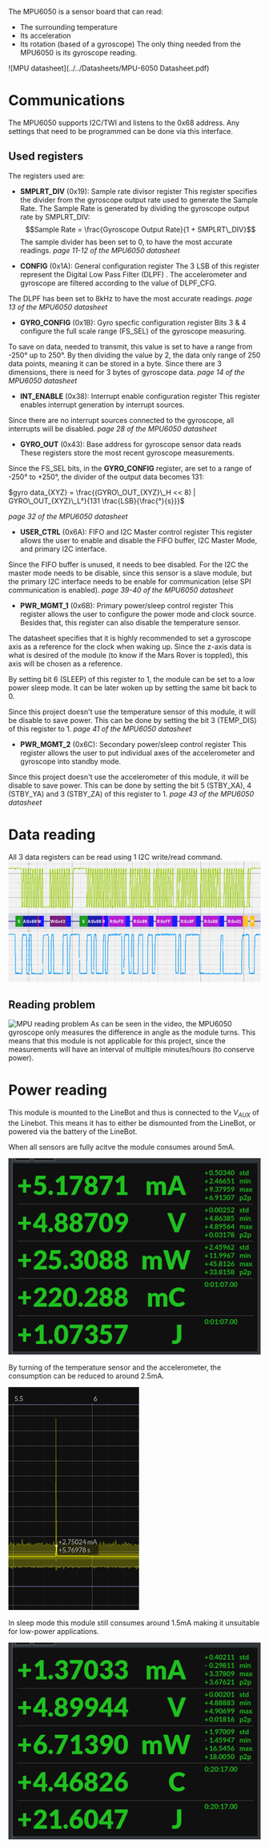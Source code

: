 The MPU6050 is a sensor board that can read:
- The surrounding temperature
- Its acceleration
- Its rotation (based of a gyroscope)
The only thing needed from the MPU6050 is its gyroscope reading.

![MPU datasheet](../../Datasheets/MPU-6050 Datasheet.pdf)

# Communications
The MPU6050 supports I2C/TWI and listens to the 0x68 address.
Any settings that need to be programmed can be done via this interface.
## Used registers
The registers used are:
- **SMPLRT_DIV** (0x19): Sample rate divisor register
This register specifies the divider from the gyroscope output rate used to generate the Sample Rate. The Sample Rate is generated by dividing the gyroscope output rate by SMPLRT_DIV: 
$$Sample Rate = \frac{Gyroscope Output Rate}{1 + SMPLRT\_DIV}$$
The sample divider has been set to 0, to have the most accurate readings.
*page 11-12 of the MPU6050 datasheet*

- **CONFIG** (0x1A): General configuration register
The 3 LSB of this register represent the Digital Low Pass Filter (DLPF) . The accelerometer and gyroscope are filtered according to the value of DLPF_CFG.

The DLPF has been set to 8kHz to have the most accurate readings.
*page 13 of the MPU6050 datasheet*

- **GYRO_CONFIG** (0x1B): Gyro specfic configuration register
Bits 3 & 4 configure the full scale range (FS_SEL) of the gyroscope measuring. 

To save on data, needed to transmit, this value is set to have a range from -250° up to 250°. By then dividing the value by 2, the data only range of 250 data points, meaning it can be stored in a byte.
Since there are 3 dimensions, there is need for 3 bytes of gyroscope data.
*page 14 of the MPU6050 datasheet*

- **INT_ENABLE** (0x38): Interrupt enable configuration register
This register enables interrupt generation by interrupt sources.

Since there are no interrupt sources connected to the gyroscope, all interrupts will be disabled.
*page 28 of the MPU6050 datasheet*

- **GYRO_OUT** (0x43): Base address for gyroscope sensor data reads
These registers store the most recent gyroscope measurements.

Since the FS_SEL bits, in the **GYRO_CONFIG** register, are set to a range of -250° to +250°, the divider of the output data becomes 131:

$gyro data_{XYZ} = \frac{(GYRO\_OUT_{XYZ}\_H << 8) | GYRO\_OUT_{XYZ}\_L°}{131 \frac{LSB}{\frac{°}{s}}}$

*page 32 of the MPU6050 datasheet*

- **USER_CTRL** (0x6A): FIFO and I2C Master control register
This register allows the user to enable and disable the FIFO buffer, I2C Master Mode, and primary I2C interface.

Since the FIFO buffer is unused, it needs to bee disabled.
For the I2C the master mode needs to be disable, since this sensor is a slave module, but the primary I2C interface needs to be enable for communication (else SPI communication is enabled).
*page 39-40 of the MPU6050 datasheet*

- **PWR_MGMT_1** (0x6B): Primary power/sleep control register
This register allows the user to configure the power mode and clock source. Besides that, this register can also disable the temperature sensor.

The datasheet specifies that it is highly recommended to set a gyroscope axis as a reference for the clock when waking up. Since the z-axis data is what is desired of the module (to know if the Mars Rover is toppled), this axis will be chosen as a reference.

By setting bit 6 (SLEEP) of this register to 1, the module can be set to a low power sleep mode. It can be later woken up by setting the same bit back to 0.

Since this project doesn't use the temperature sensor of this module, it will be disable to save power. This can be done by setting the bit 3 (TEMP_DIS) of this register to 1.
*page 41 of the MPU6050 datasheet*

- **PWR_MGMT_2** (0x6C): Secondary power/sleep control register
This register allows the user to put individual axes of the accelerometer and gyroscope into standby mode.

Since this project doesn't use the accelerometer of this module, it will be disable to save power. This can be done by setting the bit 5 (STBY_XA), 4 (STBY_YA) and 3 (STBY_ZA) of this register to 1.
*page 43 of the MPU6050 datasheet*

# Data reading
All 3 data registers can be read using 1 I2C write/read command.
![MPU data read](../../Images/I2C/mpu6050_i2c_message.png)

## Reading problem
![MPU reading problem](https://youtu.be/gN_XchlP37U)
As can be seen in the video, the MPU6050 gyroscope only measures the difference in angle as the module turns. This means that this module is not applicable for this project, since the measurements will have an interval of multiple minutes/hours (to conserve power).
# Power reading
This module is mounted to the LineBot and thus is connected to the $V_{AUX}$ of the Linebot. This means it has to either be dismounted from the LineBot, or powered via the battery of the LineBot.

When all sensors are fully acitve the module consumes around 5mA.

![All sensor power consumption](../../Images/I2C/mpu_all_sensors.png)

By turning of the temperature sensor and the accelerometer, the consumption can be reduced to around 2.5mA.

![Gyro read power consumption](../../Images/I2C/mpu_gyro_read.png)

In sleep mode this module still consumes around 1.5mA making it unsuitable for low-power applications.

![Sleep mode power consumption](../../Images/I2C/mpu_full_sleep.png)